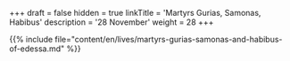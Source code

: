 +++
draft = false
hidden = true
linkTitle = 'Martyrs Gurias, Samonas, Habibus'
description = '28 November'
weight = 28
+++

{{% include file="content/en/lives/martyrs-gurias-samonas-and-habibus-of-edessa.md" %}}
